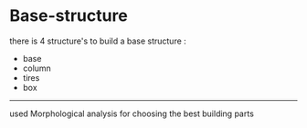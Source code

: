 # Base-structure

there is 4 structure's to build a base structure :

- base 
- column
- tires
- box
---------------
used Morphological analysis for choosing the best building parts
